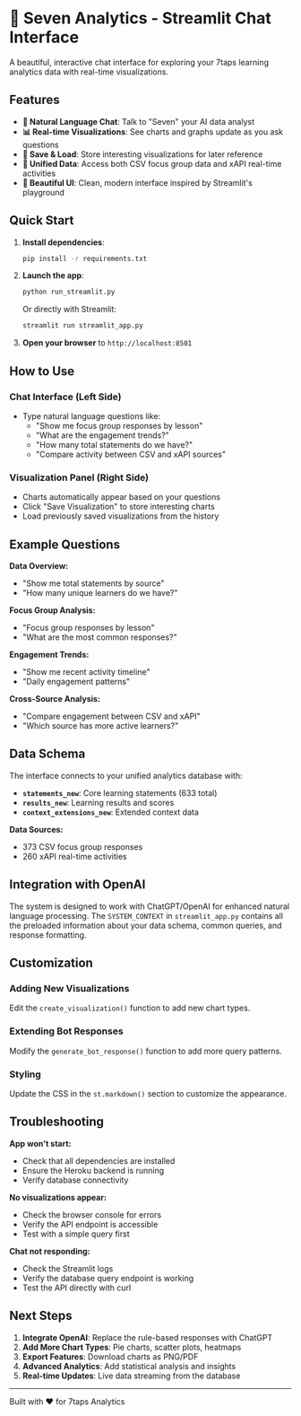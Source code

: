 # 🧠 Seven Analytics - Streamlit Chat Interface

A beautiful, interactive chat interface for exploring your 7taps learning analytics data with real-time visualizations.

## Features

- **💬 Natural Language Chat**: Talk to "Seven" your AI data analyst
- **📊 Real-time Visualizations**: See charts and graphs update as you ask questions
- **💾 Save & Load**: Store interesting visualizations for later reference
- **🔗 Unified Data**: Access both CSV focus group data and xAPI real-time activities
- **🎨 Beautiful UI**: Clean, modern interface inspired by Streamlit's playground

## Quick Start

1. **Install dependencies**:
   ```bash
   pip install -r requirements.txt
   ```

2. **Launch the app**:
   ```bash
   python run_streamlit.py
   ```
   
   Or directly with Streamlit:
   ```bash
   streamlit run streamlit_app.py
   ```

3. **Open your browser** to `http://localhost:8501`

## How to Use

### Chat Interface (Left Side)
- Type natural language questions like:
  - "Show me focus group responses by lesson"
  - "What are the engagement trends?"
  - "How many total statements do we have?"
  - "Compare activity between CSV and xAPI sources"

### Visualization Panel (Right Side)
- Charts automatically appear based on your questions
- Click "Save Visualization" to store interesting charts
- Load previously saved visualizations from the history

## Example Questions

**Data Overview:**
- "Show me total statements by source"
- "How many unique learners do we have?"

**Focus Group Analysis:**
- "Focus group responses by lesson"
- "What are the most common responses?"

**Engagement Trends:**
- "Show me recent activity timeline"
- "Daily engagement patterns"

**Cross-Source Analysis:**
- "Compare engagement between CSV and xAPI"
- "Which source has more active learners?"

## Data Schema

The interface connects to your unified analytics database with:

- **`statements_new`**: Core learning statements (633 total)
- **`results_new`**: Learning results and scores
- **`context_extensions_new`**: Extended context data

**Data Sources:**
- 373 CSV focus group responses
- 260 xAPI real-time activities

## Integration with OpenAI

The system is designed to work with ChatGPT/OpenAI for enhanced natural language processing. The `SYSTEM_CONTEXT` in `streamlit_app.py` contains all the preloaded information about your data schema, common queries, and response formatting.

## Customization

### Adding New Visualizations
Edit the `create_visualization()` function to add new chart types.

### Extending Bot Responses
Modify the `generate_bot_response()` function to add more query patterns.

### Styling
Update the CSS in the `st.markdown()` section to customize the appearance.

## Troubleshooting

**App won't start:**
- Check that all dependencies are installed
- Ensure the Heroku backend is running
- Verify database connectivity

**No visualizations appear:**
- Check the browser console for errors
- Verify the API endpoint is accessible
- Test with a simple query first

**Chat not responding:**
- Check the Streamlit logs
- Verify the database query endpoint is working
- Test the API directly with curl

## Next Steps

1. **Integrate OpenAI**: Replace the rule-based responses with ChatGPT
2. **Add More Chart Types**: Pie charts, scatter plots, heatmaps
3. **Export Features**: Download charts as PNG/PDF
4. **Advanced Analytics**: Add statistical analysis and insights
5. **Real-time Updates**: Live data streaming from the database

---

Built with ❤️ for 7taps Analytics
